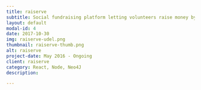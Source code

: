 ```yaml
---
title: raiserve
subtitle: Social fundraising platform letting volunteers raise money by helping others
layout: default
modal-id: 4
date: 2017-10-30
img: raiserve-udel.png
thumbnail: raiserve-thumb.png
alt: raiserve
project-date: May 2016 - Ongoing
client: raiserve
category: React, Node, Neo4J
description: 

---
```


